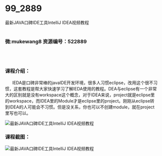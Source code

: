 # 99_2889
最新JAVA口碑IDE工具IntelliJ IDEA视频教程
<br/></br>
<h3>微:mukewang8 资源编号：522889</h3>
<br/></br>
<h3>课程介绍：</h3>
<div align="left">&nbsp; &nbsp; &nbsp; IEDA是口碑非常棒的javaIDE开发环境，很多人习惯eclipse，改用这个很不习惯，这套教程是帮大家快速学习了解IEDA使用的教程。DEA与eclipse有一个非常大的区别就是没有workspace这个概念，对于<a title="查看与 IDEA 相关的文章" target="_blank">IDEA</a>来说，project就是eclipse里的workspace，而<a title="查看与 IDEA 相关的文章" target="_blank">IDEA</a>里的Module才是eclipse里的project。刚刚从eclipse转到IDEA的人可能会不习惯。但是没关系，你也可以不创建module，就在project里写也可以。</div>
<p><img src="https://www.ko996.com/wp-content/uploads/img/2018/06/3-4-300x188.jpg" alt="最新JAVA口碑IDE工具IntelliJ IDEA视频教程"></p>
<h3>课程截图：</h3>
<p><img src="https://www.ko996.com/wp-content/uploads/img/2018/06/1-10.png" alt="最新JAVA口碑IDE工具IntelliJ IDEA视频教程"></p>
